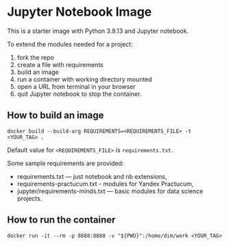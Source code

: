 # Jupyter Notebook Image

This is a starter image with Python 3.9.13 and Jupyter notebook.

To extend the modules needed for a project:

1.  fork the repo
2.  create a file with requirements 
3.  build an image 
4.  run a container with working directory mounted
5.  open a URL from terminal in your browser
6.  quit Jupyter notebook to stop the container. 

## How to build an image

    docker build --build-arg REQUIREMENTS=<REQUIREMENTS_FILE> -t <YOUR_TAG> .

Default value for `<REQUIREMENTS_FILE>` is `requirements.txt`.

Some sample requirements are provided:

- requirements.txt — just notebook and nb extensions,
- requirements-practucum.txt - modules for Yandex Practucum,
- jupyter/requirements-minds.txt — basic modules for data science projects. 

## How to run the container

    docker run -it --rm -p 8888:8888 -v "${PWD}":/home/dim/work <YOUR_TAG>

